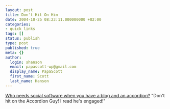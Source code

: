 ```yaml
---
layout: post
title: Don't Hit On Him
date: 2004-10-25 08:23:11.000000000 +02:00
categories:
- quick links
tags: []
status: publish
type: post
published: true
meta: {}
author:
  login: shanson
  email: papascott-wp@gmail.com
  display_name: PapaScott
  first_name: Scott
  last_name: Hanson
---
```

<p><a title="The Adventures of Accordion Guy in the 21st Century :: Joey deVilla's Weblog :: Homecoming 2004" href="http://accordionguy.blogware.com/blog/_archives/2004/10/25/166058.html">Who needs social software when you have a blog and an accordion?</a> "Don't hit on the Accordion Guy! I read he's engaged!"</p>
